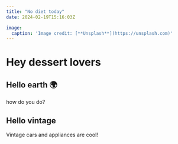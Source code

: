 ```yaml
---
title: "No diet today"
date: 2024-02-19T15:16:03Z

image:
  caption: 'Image credit: [**Unsplash**](https://unsplash.com)'
---
```


# Hey dessert lovers

## Hello earth 🌍


how do you do?

## Hello vintage

Vintage cars and appliances are cool!


